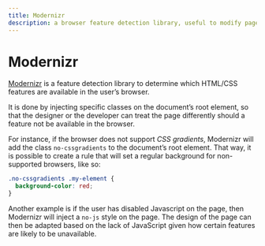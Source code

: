 ```yaml
---
title: Modernizr
description: a browser feature detection library, useful to modify page styles when a feature is not available in the browser
---
```


# Modernizr

[Modernizr](https://modernizr.com/) is a feature detection library to determine which HTML/CSS features are available in the user’s browser.

It is done by injecting specific classes on the document’s root element, so that the designer or the developer can treat the page differently should a feature not be available in the browser.

For instance, if the browser does not support *CSS gradients*, Modernizr will add the class `no-cssgradients` to the document’s root element. That way, it is possible to create a rule that will set a regular background for non-supported browsers, like so:

```css
.no-cssgradients .my-element {
  background-color: red;
}
```

Another example is if the user has disabled Javascript on the page, then Modernizr will inject a `no-js` style on the page. The design of the page can then be adapted based on the lack of JavaScript given how certain features are likely to be unavailable.
